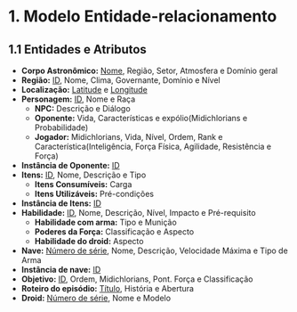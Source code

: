# **1. Modelo Entidade-relacionamento**

## **1.1 Entidades e Atributos**

* **Corpo Astronômico:** <ins>Nome</ins>, Região, Setor, Atmosfera e Domínio geral
* **Região:** <ins>ID</ins>, Nome, Clima, Governante, Domínio e Nível
* **Localização:** <ins>Latitude</ins> e <ins>Longitude</ins>
* **Personagem:** <ins>ID</ins>, Nome e Raça
    * **NPC:** Descrição e Diálogo
    * **Oponente:** Vida, Características e expólio(Midichlorians e Probabilidade)
    * **Jogador:** Midichlorians, Vida, Nível, Ordem, Rank e Característica(Inteligência, Força Física, Agilidade, Resistência e Força)
* **Instância de Oponente:** <ins>ID</ins>
* **Itens:** <ins>ID</ins>, Nome, Descrição e Tipo
    * **Itens Consumíveis:** Carga
    * **Itens Utilizáveis:** Pré-condições
* **Instância de Itens:** <ins>ID</ins>
* **Habilidade:** <ins>ID</ins>, Nome, Descrição, Nível, Impacto e Pré-requisito
    * **Habilidade com arma:** Tipo e Munição
    * **Poderes da Força:** Classificação e Aspecto
    * **Habilidade do droid:** Aspecto
* **Nave:** <ins>Número de série</ins>, Nome, Descrição, Velocidade Máxima e Tipo de Arma
* **Instância de nave:** <ins>ID</ins>
* **Objetivo:** <ins>ID</ins>, Ordem, Midichlorians, Pont. Força e Classificação
* **Roteiro do episódio:** <ins>Título</ins>, História e Abertura
* **Droid:** <ins>Número de série</ins>, Nome e Modelo
